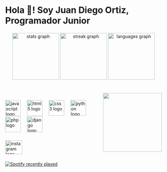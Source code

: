 <h1 align="left">Hola 👋! Soy Juan Diego Ortiz, Programador Junior</h1>

###

<div align="center">
  <img src="https://github-readme-stats.vercel.app/api?username=Juandy36&hide_title=false&hide_rank=false&show_icons=true&include_all_commits=true&count_private=true&disable_animations=false&theme=dracula&locale=en&hide_border=false" height="150" alt="stats graph"  />
  <img src="https://streak-stats.demolab.com?user=Juandy36&locale=en&mode=daily&theme=dracula&hide_border=false&border_radius=5" height="150" alt="streak graph"  />
  <img src="https://github-readme-stats.vercel.app/api/top-langs?username=Juandy36&locale=en&hide_title=false&layout=compact&card_width=320&langs_count=5&theme=dracula&hide_border=false" height="150" alt="languages graph"  />
</div>

###

<br clear="both">

<img align="right" height="189" src="https://media.giphy.com/media/o6S51npJYQM48/giphy.gif?cid=790b76116hsqpfw72h6yv9hvhnwsldprb74v2hrla3g3djr6&ep=v1_gifs_search&rid=giphy.gif&ct=g"  />

###

<div align="left">
  <img src="https://cdn.jsdelivr.net/gh/devicons/devicon/icons/javascript/javascript-original.svg" height="50" alt="javascript logo"  />
  <img width="12" />
  <img src="https://cdn.jsdelivr.net/gh/devicons/devicon/icons/html5/html5-original.svg" height="50" alt="html5 logo"  />
  <img width="12" />
  <img src="https://cdn.jsdelivr.net/gh/devicons/devicon/icons/css3/css3-plain.svg" height="50" alt="css3 logo"  />
  <img width="12" />
  <img src="https://cdn.jsdelivr.net/gh/devicons/devicon/icons/python/python-original.svg" height="50" alt="python logo"  />
  <img width="12" />
  <img src="https://cdn.jsdelivr.net/gh/devicons/devicon/icons/php/php-original.svg" height="50" alt="php logo"  />
  <img width="12" />
  <img src="https://cdn.jsdelivr.net/gh/devicons/devicon/icons/django/django-plain.svg" height="50" alt="django logo"  />
</div>

###

<div align="left">
  <a href="https://www.instagram.com/juandy_ortm/" target="_blank">
    <img src="https://raw.githubusercontent.com/maurodesouza/profile-readme-generator/master/src/assets/icons/social/instagram/default.svg" width="55" height="45" alt="instagram logo"  />
  </a>
</div>

###

<div align="left">
  <a href="https://open.spotify.com/user/92ajpnjucz3root4bxap8sqam">
    <img src="https://spotify-recently-played-readme.vercel.app/api?user=92ajpnjucz3root4bxap8sqam&count=5&unique=false" alt="Spotify recently played"  />
  </a>
</div>

###
